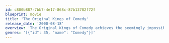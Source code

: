 ```yaml
---
id: c800b887-7bb7-4e17-868c-87b13782f72f
blueprint: movie
title: 'The Original Kings of Comedy'
release_date: '2000-08-18'
overview: 'The Original Kings of Comedy achieves the seemingly impossible task of capturing the rollicking and sly comedy routines of stand-up and sitcom vets Steve Harvey, D.L. Hughley, Cedric the Entertainer, and Bernie Mac and the magic of experiencing a live concert show. Director Spike Lee and his crew plant a multitude of cameras in a packed stadium and onstage (as well as backstage, as they follow the comedians) to catch the vivid immediacy of the show, which is as much about the audience as it is about the jokes.'
genres: '[{"id": 35, "name": "Comedy"}]'
---
```

